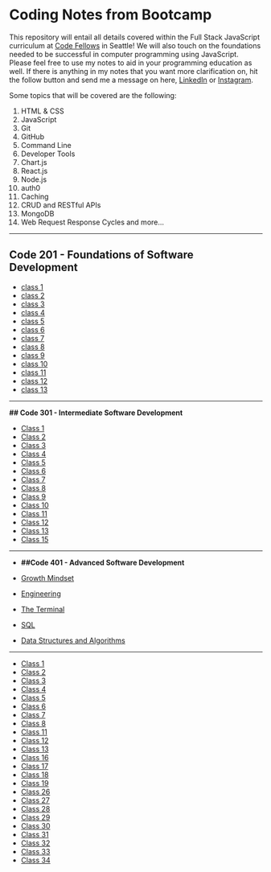 # Coding Notes from Bootcamp

This repository  will entail all details covered within the Full Stack JavaScript curriculum at [Code Fellows](https://www.codefellows.org/) in Seattle! We will also touch on the foundations needed to be successful in computer programming using JavaScript. Please feel free to use my notes to aid in your programming education as well. If there is anything in my notes that you want more clarification on, hit the follow button and send me a message on here, [LinkedIn](https://www.linkedin.com/in/kameron-watts1/) or [Instagram](https://www.instagram.com/kamthecoder/).

Some topics that will be covered are the following:

1. HTML & CSS
2. JavaScript
3. Git
4. GitHub
5. Command Line
6. Developer Tools
7. Chart.js
8. React.js
9. Node.js
10. auth0
11. Caching
12. CRUD and RESTful APIs
13. MongoDB
14. Web Request Response Cycles and more...

---

## **Code 201 - Foundations of Software Development**

* [class 1](./201%20notes/class-01.md)
* [class 2](./201%20notes/class-02.md)
* [class 3](./201%20notes/class-03.md)
* [class 4](./201%20notes/class-04.md)
* [class 5](./201%20notes/class-05.md)
* [class 6](./201%20notes/class-06.md)
* [class 7](./201%20notes/class-07.md)
* [class 8](./201%20notes/class-08.md)
* [class 9](./201%20notes/class-09.md)
* [class 10](./201%20notes/class-10.md)
* [class 11](./201%20notes/class-11.md)
* [class 12](./201%20notes/class-12.md)
* [class 13](./201%20notes/class-13.md)

---

**## Code 301 - Intermediate Software Development**

* [Class 1](./301%20notes/class01.md)
* [Class 2](./301%20notes/class02.md)
* [Class 3](./301%20notes/class03.md)
* [Class 4](./301%20notes/class04.md)
* [Class 5](./301%20notes/class04.md)
* [Class 6](./301%20notes/class06.md)
* [Class 7](./301%20notes/class07.md)
* [Class 8](./301%20notes/class08.md)
* [Class 9](./301%20notes/class09.md)
* [Class 10](./301%20notes/class10.md)
* [Class 11](./301%20notes/class11.md)
* [Class 12](./301%20notes/class12.md)
* [Class 13](./301%20notes/class13.md)
* [Class 15](./301%20notes/class15.md)

---

* **##Code 401 - Advanced Software Development**

* [Growth Mindset](./401%20notes/growthmindset.md)
* [Engineering](./401%20notes/engineering.md)
* [The Terminal](./401%20notes/theterminal.md)
* [SQL](./401%20notes/understandingSQL.md)
* [Data Structures and Algorithms](./401%20notes/datastructures.md)

---

* [Class 1](./401%20notes/class001.md)
* [Class 2](./401%20notes/class002.md)
* [Class 3](./401%20notes/class003.md)
* [Class 4](./401%20notes/class004.md)
* [Class 5](./401%20notes/class005.md)
* [Class 6](./401%20notes/class006.md)
* [Class 7](./401%20notes/class007.md)
* [Class 8](./401%20notes/class008.md)
* [Class 11](./401%20notes/class11.md)
* [Class 12](./401%20notes/class12.md)
* [Class 13](./401%20notes/class13.md)
* [Class 16](./401%20notes/class16.md)
* [Class 17](./401%20notes/class17.md)
* [Class 18](./401%20notes/class18.md)
* [Class 19](./401%20notes/class19.md)
* [Class 26](./401%20notes/class26.md)
* [Class 27](./401%20notes/class27.md)
* [Class 28](./401%20notes/class28.md)
* [Class 29](./401%20notes/class29.md)
* [Class 30](./401%20notes/class30.md)
* [Class 31](./401%20notes/class31.md)
* [Class 32](./401%20notes/class32.md)
* [Class 33](./401%20notes/class33.md)
* [Class 34](./401%20notes/class34.md)
